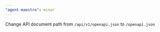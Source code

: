 ```yaml
---
"agent-maestro": minor
---
```


Change API document path from `/api/v1/openapi.json` to `/openapi.json`

